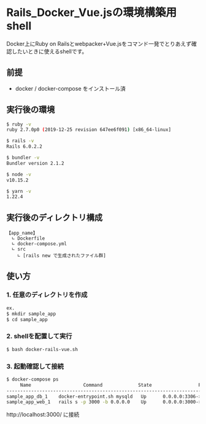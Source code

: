 # Rails_Docker_Vue.jsの環境構築用shell
Docker上にRuby on Railsとwebpacker+Vue.jsをコマンド一発でとりあえず確認したいときに使えるshellです。

## 前提
 - docker / docker-compose をインストール済
 
## 実行後の環境
```bash
$ ruby -v
ruby 2.7.0p0 (2019-12-25 revision 647ee6f091) [x86_64-linux]

$ rails -v
Rails 6.0.2.2

$ bundler -v
Bundler version 2.1.2

$ node -v
v10.15.2

$ yarn -v
1.22.4
```

## 実行後のディレクトリ構成
```
【app_name】
  ∟ Dockerfile
  ∟ docker-compose.yml
  ∟ src
    ∟ [rails new で生成されたファイル群]
```

## 使い方
### 1. 任意のディレクトリを作成

```bash
ex.
$ mkdir sample_app
$ cd sample_app
```

### 2. shellを配置して実行
```bash
$ bash docker-rails-vue.sh
```

### 3. 起動確認して接続
```bash
$ docker-compose ps
     Name                   Command             State                 Ports              
------------------------------------------------------------------------------------------
sample_app_db_1    docker-entrypoint.sh mysqld   Up      0.0.0.0:3306->3306/tcp, 33060/tcp
sample_app_web_1   rails s -p 3000 -b 0.0.0.0    Up      0.0.0.0:3000->3000/tcp
```
http://localhost:3000/ に接続
